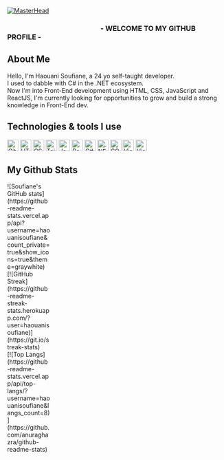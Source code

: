 [![MasterHead](https://i.postimg.cc/nL5td95W/Soufiane-Haouani-2.png)](https://www.github.com/haouanisoufiane) 
### &nbsp; &nbsp; &nbsp; &nbsp; &nbsp; &nbsp; &nbsp; &nbsp; &nbsp; &nbsp; &nbsp; &nbsp; &nbsp; &nbsp; &nbsp; &nbsp; &nbsp; &nbsp; &nbsp; &nbsp; &nbsp; &nbsp; &nbsp; &nbsp; &nbsp; &nbsp; &nbsp; &nbsp; - WELCOME TO MY GITHUB PROFILE -

## About Me
Hello, I'm Haouani Soufiane, a 24 yo self-taught developer.</br>
I used to dabble with C# in the .NET ecosystem. </br>
Now I'm into Front-End development using HTML, CSS, JavaScript and ReactJS, I'm currently looking for opportunities to grow and build a strong knowledge in Front-End dev.

## Technologies & tools I use 
<span>
  <img alt="Git" width="26px" src="https://raw.githubusercontent.com/get-icon/geticon/fc0f660daee147afb4a56c64e12bde6486b73e39/icons/git-icon.svg">
  <img alt="HTML" width="26px" src="https://raw.githubusercontent.com/get-icon/geticon/fc0f660daee147afb4a56c64e12bde6486b73e39/icons/html-5.svg">
  <img alt="CSS" width="26px" src="https://raw.githubusercontent.com/get-icon/geticon/fc0f660daee147afb4a56c64e12bde6486b73e39/icons/css-3.svg">
  <img alt="Tailwind CSS" width="26px" src="https://upload.wikimedia.org/wikipedia/commons/d/d5/Tailwind_CSS_Logo.svg">
  <img alt="JavaScript" width="26px" src="https://raw.githubusercontent.com/get-icon/geticon/fc0f660daee147afb4a56c64e12bde6486b73e39/icons/javascript.svg">
  <img alt="ReactJS" width="26px" src="https://upload.wikimedia.org/wikipedia/commons/a/a7/React-icon.svg">
  <img alt="C#" width="26px" src="https://raw.githubusercontent.com/get-icon/geticon/fc0f660daee147afb4a56c64e12bde6486b73e39/icons/c-sharp.svg">
  <img alt=".NET" width="26px" src="https://upload.wikimedia.org/wikipedia/commons/7/7d/Microsoft_.NET_logo.svg">
  <img alt="SQL" width="26px" src="https://symbols.getvecta.com/stencil_28/61_sql-database-generic.90b41636a8.svg">
  <img alt="Visual Studio Code" width="26px" src="https://static.cdnlogo.com/logos/v/82/visual-studio-code.svg">
  <img alt="Visual Studio" width="26px" src="https://upload.wikimedia.org/wikipedia/commons/5/59/Visual_Studio_Icon_2019.svg">
</span> 

## My Github Stats
<span> 
  <div style="width:100px;">
    ![Soufiane's GitHub stats](https://github-readme-stats.vercel.app/api?username=haouanisoufiane&count_private=true&show_icons=true&theme=graywhite)
    [![GitHub Streak](https://github-readme-streak-stats.herokuapp.com/?user=haouanisoufiane)](https://git.io/streak-stats) 
  </div>
  <div style="width:100px;">
    [![Top Langs](https://github-readme-stats.vercel.app/api/top-langs/?username=haouanisoufiane&langs_count=8)](https://github.com/anuraghazra/github-readme-stats)
  <div>
</span>



<!--
**haouanisoufiane/haouanisoufiane** is a ✨ _special_ ✨ repository because its `README.md` (this file) appears on your GitHub profile.

Here are some ideas to get you started:

- 🔭 I’m currently working on ...
- 🌱 I’m currently learning ...
- 👯 I’m looking to collaborate on ...
- 🤔 I’m looking for help with ...
- 💬 Ask me about ...
- 📫 How to reach me: ...
- 😄 Pronouns: ...
- ⚡ Fun fact: ...
-->
